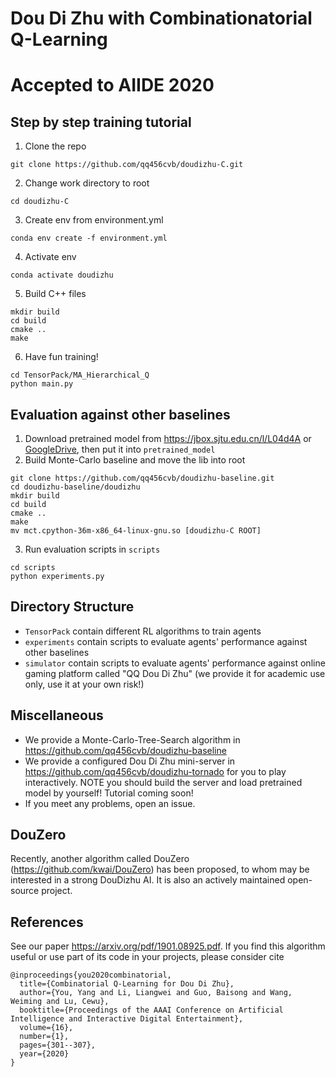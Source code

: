 # Dou Di Zhu with Combinationatorial Q-Learning
# Accepted to AIIDE 2020
## Step by step training tutorial
1. Clone the repo
``` 
git clone https://github.com/qq456cvb/doudizhu-C.git
```
2. Change work directory to root
``` 
cd doudizhu-C
```
3. Create env from environment.yml
``` 
conda env create -f environment.yml
```
4. Activate env
```
conda activate doudizhu
```
5. Build C++ files
```
mkdir build
cd build
cmake ..
make
```
6. Have fun training!
```
cd TensorPack/MA_Hierarchical_Q
python main.py
```

## Evaluation against other baselines
1. Download pretrained model from https://jbox.sjtu.edu.cn/l/L04d4A or [GoogleDrive](https://drive.google.com/drive/folders/1YTNR5JYNgNfQpQ9DwhQ3ClcyeXKn_17b?usp=sharing), then put it into `pretrained_model`
2. Build Monte-Carlo baseline and move the lib into root
```
git clone https://github.com/qq456cvb/doudizhu-baseline.git
cd doudizhu-baseline/doudizhu
mkdir build
cd build
cmake ..
make
mv mct.cpython-36m-x86_64-linux-gnu.so [doudizhu-C ROOT]
```
3. Run evaluation scripts in `scripts`
```
cd scripts
python experiments.py
```
## Directory Structure
* `TensorPack` contain different RL algorithms to train agents
* `experiments` contain scripts to evaluate agents' performance against other baselines
* `simulator` contain scripts to evaluate agents' performance against online gaming platform called "QQ Dou Di Zhu" (we provide it for academic use only, use it at your own risk!)
## Miscellaneous
* We provide a Monte-Carlo-Tree-Search algorithm in https://github.com/qq456cvb/doudizhu-baseline
* We provide a configured Dou Di Zhu mini-server in https://github.com/qq456cvb/doudizhu-tornado for you to play interactively. NOTE you should build the server and load pretrained model by yourself! Tutorial coming soon!
* If you meet any problems, open an issue.

## DouZero
Recently, another algorithm called DouZero (https://github.com/kwai/DouZero) has been proposed, to whom may be interested in a strong DouDizhu AI. It is also an actively maintained open-source project.

## References
See our paper https://arxiv.org/pdf/1901.08925.pdf. If you find this algorithm useful or use part of its code in your projects, please consider cite
```
@inproceedings{you2020combinatorial,
  title={Combinatorial Q-Learning for Dou Di Zhu},
  author={You, Yang and Li, Liangwei and Guo, Baisong and Wang, Weiming and Lu, Cewu},
  booktitle={Proceedings of the AAAI Conference on Artificial Intelligence and Interactive Digital Entertainment},
  volume={16},
  number={1},
  pages={301--307},
  year={2020}
}
```
